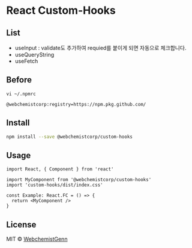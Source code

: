 # React Custom-Hooks

## List

- useInput : validate도 추가하여 requied를 붙이게 되면 자동으로 체크합니다.
- useQueryString
- useFetch

## Before

```
vi ~/.npmrc

@webchemistcorp:registry=https://npm.pkg.github.com/
```

## Install

```bash
npm install --save @webchemistcorp/custom-hooks
```

## Usage

```tsx
import React, { Component } from 'react'

import MyComponent from '@webchemistcorp/custom-hooks'
import 'custom-hooks/dist/index.css'

const Example: React.FC = () => {
  return <MyComponent />
}
```

## License

MIT © [WebchemistGenn](https://github.com/WebchemistGenn)
